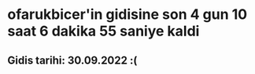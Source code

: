 # ofarukbicer'in gidisine son 4 gun 10 saat 6 dakika 55 saniye kaldi

## Gidis tarihi: 30.09.2022 :(